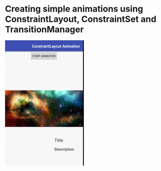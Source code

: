 # Creating simple animations using ConstraintLayout, ConstraintSet and TransitionManager    
![Sample Output](static/sample.gif)
